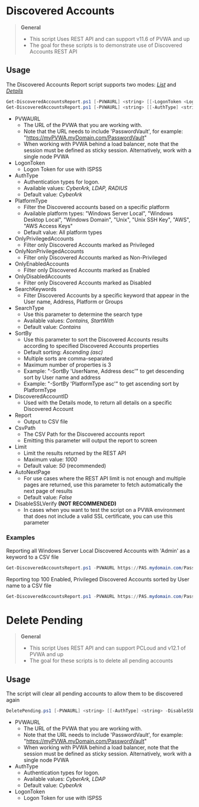 # Discovered Accounts

> **General**
> - This script Uses REST API and can support v11.6 of PVWA and up
> - The goal for these scripts is to demonstrate use of Discovered Accounts REST API


## Usage
The Discovered Accounts Report script supports two modes: [*List*](#list-command) and [*Details*](#details-command)

```powershell
Get-DiscoveredAccountsReport.ps1 [-PVWAURL] <string> [[-LogonToken <LogonToken>] [-AuthType] <string>] -List [[-PlatformType] <string>] [-OnlyPrivilegedAccounts] [-OnlyNonPrivilegedAccounts] [-OnlyEnabledAccounts] [-OnlyDisabledAccounts] [[-Report] [-CSVPath] <string>] [-DisableSSLVerify] [<CommonParameters>]
Get-DiscoveredAccountsReport.ps1 [-PVWAURL] <string> [[-AuthType] <string>] -Details [[-DiscoveredAccountID] <string>] [[-Report] [-CSVPath] <string>] [-DisableSSLVerify] [<CommonParameters>]
```

- PVWAURL
	- The URL of the PVWA that you are working with. 
	- Note that the URL needs to include 'PasswordVault', for example: "https://myPVWA.myDomain.com/PasswordVault"
	- When working with PVWA behind a load balancer, note that the session must be defined as sticky session. Alternatively, work with a single node PVWA
- LogonToken
	- Logon Token for use with ISPSS
- AuthType
	- Authentication types for logon. 
	- Available values: _CyberArk, LDAP, RADIUS_
	- Default value: _CyberArk_
- PlatformType
	- Filter the Discovered accounts based on a specific platform
	- Available platform types: "Windows Server Local", "Windows Desktop Local", "Windows Domain", "Unix", "Unix SSH Key", "AWS", "AWS Access Keys"
	- Default value: All platform types
- OnlyPrivilegedAccounts
	- Filter only Discovered Accounts marked as Privileged
- OnlyNonPrivilegedAccounts
	- Filter only Discovered Accounts marked as Non-Privileged
- OnlyEnabledAccounts
	- Filter only Discovered Accounts marked as Enabled
- OnlyDisabledAccounts
	- Filter only Discovered Accounts marked as Disabled
- SearchKeywords
	- Filter Discovered Accounts by a specific keyword that appear in the User name, Address, Platform or Groups
- SearchType
	- Use this parameter to determine the search type
	- Available values: _Contains, StartWith_
	- Default value: _Contains_
- SortBy
	- Use this parameter to sort the Discovered Accounts results according to specified Discovered Accounts properties
	- Default sorting: _Ascending (asc)_
	- Multiple sorts are comma-separated
	- Maximum number of properties is 3
	- Example: "-SortBy 'UserName, Address desc'" to get descending sort by User name and address
	- Example: "-SortBy 'PlatformType asc'" to get ascending sort by PlatformType
- DiscoveredAccountID
	- Used with the Details mode, to return all details on a specific Discovered Account
- Report
	- Output to CSV file
- CsvPath
	- The CSV Path for the Discovered accounts report
	- Emitting this parameter will output the report to screen
- Limit
	- Limit the results returned by the REST API
	- Maximum value: _1000_
	- Default value: _50_ (recommended)
- AutoNextPage
	- For use cases where the REST API limit is not enough and multiple pages are returned, use this parameter to fetch automatically the next page of results
	- Default value: _False_
- DisableSSLVerify
	**(NOT RECOMMENDED)**
	- In cases when you want to test the script on a PVWA environment that does not include a valid SSL certificate, you can use this parameter
	

### Examples
Reporting all Windows Server Local Discovered Accounts with 'Admin' as a keyword to a CSV file
```powershell
Get-DiscoveredAccountsReport.ps1 -PVWAURL https://PAS.mydomain.com/PasswordVault -List -PlatformType "Windows Server Local" -SearchKeywords "Admin" -AutoNextPage -CSVPath "C:\CyberArk\DiscoveredAccounts\WinServer_Admin_August-2020.csv"
```

Reporting top 100 Enabled, Privileged Discovered Accounts sorted by User name to a CSV file
```powershell
Get-DiscoveredAccountsReport.ps1 -PVWAURL https://PAS.mydomain.com/PasswordVault -List -OnlyEnabledAccounts -OnlyPrivilegedAccounts -SortBy "UserName" -Limit 100 -CSVPath "C:\CyberArk\DiscoveredAccounts\Enabled_Privielged_August-2020.csv"
```

# Delete Pending

> **General**
> - This script Uses REST API and can support PCLoud and v12.1 of PVWA and up 
> - The goal for these scripts is to delete all pending accounts


## Usage
The script will clear all pending accounts to allow them to be discovered again

```powershell
DeletePending.ps1 [-PVWAURL] <string> [[-AuthType] <string> -DisableSSLVerify -LogonToken <string[]>] [<CommonParameters>]
```

- PVWAURL
	- The URL of the PVWA that you are working with. 
	- Note that the URL needs to include 'PasswordVault', for example: "https://myPVWA.myDomain.com/PasswordVault"
	- When working with PVWA behind a load balancer, note that the session must be defined as sticky session. Alternatively, work with a single node PVWA
- AuthType
	- Authentication types for logon. 
	- Available values: _CyberArk, LDAP_
	- Default value: _CyberArk_
- LogonToken
	- Logon Token for use with ISPSS
